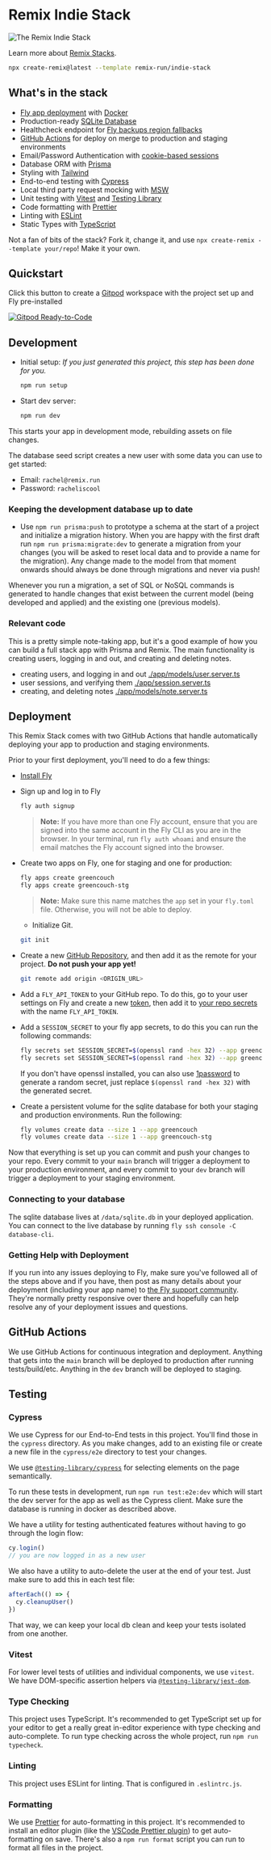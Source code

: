 # Remix Indie Stack

![The Remix Indie Stack](https://repository-images.githubusercontent.com/465928257/a241fa49-bd4d-485a-a2a5-5cb8e4ee0abf)

Learn more about [Remix Stacks](https://remix.run/stacks).

```sh
npx create-remix@latest --template remix-run/indie-stack
```

## What's in the stack

- [Fly app deployment](https://fly.io) with [Docker](https://www.docker.com/)
- Production-ready [SQLite Database](https://sqlite.org)
- Healthcheck endpoint for [Fly backups region fallbacks](https://fly.io/docs/reference/configuration/#services-http_checks)
- [GitHub Actions](https://github.com/features/actions) for deploy on merge to production and staging environments
- Email/Password Authentication with [cookie-based sessions](https://remix.run/docs/en/v1/api/remix#createcookiesessionstorage)
- Database ORM with [Prisma](https://prisma.io)
- Styling with [Tailwind](https://tailwindcss.com/)
- End-to-end testing with [Cypress](https://cypress.io)
- Local third party request mocking with [MSW](https://mswjs.io)
- Unit testing with [Vitest](https://vitest.dev) and [Testing Library](https://testing-library.com)
- Code formatting with [Prettier](https://prettier.io)
- Linting with [ESLint](https://eslint.org)
- Static Types with [TypeScript](https://typescriptlang.org)

Not a fan of bits of the stack? Fork it, change it, and use
`npx create-remix --template your/repo`! Make it your own.

## Quickstart

Click this button to create a [Gitpod](https://gitpod.io) workspace with the project set
up and Fly pre-installed

[![Gitpod Ready-to-Code](https://img.shields.io/badge/Gitpod-Ready--to--Code-blue?logo=gitpod)](https://gitpod.io/from-referrer/)

## Development

- Initial setup: _If you just generated this project, this step has been done for you._

  ```sh
  npm run setup
  ```

- Start dev server:

  ```sh
  npm run dev
  ```

This starts your app in development mode, rebuilding assets on file changes.

The database seed script creates a new user with some data you can use to get started:

- Email: `rachel@remix.run`
- Password: `racheliscool`

### Keeping the development database up to date

- Use `npm run prisma:push` to prototype a schema at the start of a project and
  initialize a migration history. When you are happy with the first draft run
  `npm run prisma:migrate:dev` to generate a migration from your changes (you will be
  asked to reset local data and to provide a name for the migration). Any change made to
  the model from that moment onwards should always be done through migrations and never
  via push!

Whenever you run a migration, a set of SQL or NoSQL commands is generated to handle
changes that exist between the current model (being developed and applied) and the
existing one (previous models).

### Relevant code

This is a pretty simple note-taking app, but it's a good example of how you can build
a full stack app with Prisma and Remix. The main functionality is creating users,
logging in and out, and creating and deleting notes.

- creating users, and logging in and out [./app/models/user.server.ts](./app/models/user.server.ts)
- user sessions, and verifying them [./app/session.server.ts](./app/session.server.ts)
- creating, and deleting notes [./app/models/note.server.ts](./app/models/note.server.ts)

## Deployment

This Remix Stack comes with two GitHub Actions that handle automatically deploying your
app to production and staging environments.

Prior to your first deployment, you'll need to do a few things:

- [Install Fly](https://fly.io/docs/getting-started/installing-flyctl/)

- Sign up and log in to Fly

  ```sh
  fly auth signup
  ```

  > **Note:** If you have more than one Fly account, ensure that you are signed into
  > the same account in the Fly CLI as you are in the browser. In your terminal, run
  > `fly auth whoami` and ensure the email matches the Fly account signed into the
  > browser.

- Create two apps on Fly, one for staging and one for production:

  ```sh
  fly apps create greencouch
  fly apps create greencouch-stg
  ```

  > **Note:** Make sure this name matches the `app` set in your `fly.toml` file.
  > Otherwise, you will not be able to deploy.

  - Initialize Git.

  ```sh
  git init
  ```

- Create a new [GitHub Repository](https://repo.new), and then add it as the remote
  for your project. **Do not push your app yet!**

  ```sh
  git remote add origin <ORIGIN_URL>
  ```

- Add a `FLY_API_TOKEN` to your GitHub repo. To do this, go to your user settings on
  Fly and create a new [token](https://web.fly.io/user/personal_access_tokens/new), then
  add it to [your repo secrets](https://docs.github.com/en/actions/security-guides/encrypted-secrets)
  with the name `FLY_API_TOKEN`.

- Add a `SESSION_SECRET` to your fly app secrets, to do this you can run the following commands:

  ```sh
  fly secrets set SESSION_SECRET=$(openssl rand -hex 32) --app greencouch
  fly secrets set SESSION_SECRET=$(openssl rand -hex 32) --app greencouch-stg
  ```

  If you don't have openssl installed, you can also use
  [1password](https://1password.com/password-generator/) to generate a random secret,
  just replace `$(openssl rand -hex 32)` with the generated secret.

- Create a persistent volume for the sqlite database for both your staging and
  production environments. Run the following:

  ```sh
  fly volumes create data --size 1 --app greencouch
  fly volumes create data --size 1 --app greencouch-stg
  ```

Now that everything is set up you can commit and push your changes to your repo. Every
commit to your `main` branch will trigger a deployment to your production environment,
and every commit to your `dev` branch will trigger a deployment to your staging
environment.

### Connecting to your database

The sqlite database lives at `/data/sqlite.db` in your deployed application. You can
connect to the live database by running `fly ssh console -C database-cli`.

### Getting Help with Deployment

If you run into any issues deploying to Fly, make sure you've followed all of the steps
above and if you have, then post as many details about your deployment (including your
app name) to [the Fly support community](https://community.fly.io). They're normally
pretty responsive over there and hopefully can help resolve any of your deployment
issues and questions.

## GitHub Actions

We use GitHub Actions for continuous integration and deployment. Anything that gets
into the `main` branch will be deployed to production after running tests/build/etc.
Anything in the `dev` branch will be deployed to staging.

## Testing

### Cypress

We use Cypress for our End-to-End tests in this project. You'll find those in the
`cypress` directory. As you make changes, add to an existing file or create a new file
in the `cypress/e2e` directory to test your changes.

We use [`@testing-library/cypress`](https://testing-library.com/cypress) for selecting
elements on the page semantically.

To run these tests in development, run `npm run test:e2e:dev` which will start the dev
server for the app as well as the Cypress client. Make sure the database is running in
docker as described above.

We have a utility for testing authenticated features without having to go through
the login flow:

```ts
cy.login()
// you are now logged in as a new user
```

We also have a utility to auto-delete the user at the end of your test. Just make sure
to add this in each test file:

```ts
afterEach(() => {
  cy.cleanupUser()
})
```

That way, we can keep your local db clean and keep your tests isolated from one another.

### Vitest

For lower level tests of utilities and individual components, we use `vitest`. We have
DOM-specific assertion helpers via [`@testing-library/jest-dom`](https://testing-library.com/jest-dom).

### Type Checking

This project uses TypeScript. It's recommended to get TypeScript set up for your editor
to get a really great in-editor experience with type checking and auto-complete. To run
type checking across the whole project, run `npm run typecheck`.

### Linting

This project uses ESLint for linting. That is configured in `.eslintrc.js`.

### Formatting

We use [Prettier](https://prettier.io/) for auto-formatting in this project. It's
recommended to install an editor plugin (like the [VSCode Prettier plugin](https://marketplace.visualstudio.com/items?itemName=esbenp.prettier-vscode)) to get auto-formatting on save. There's also a `npm run format`
script you can run to format all files in the project.
